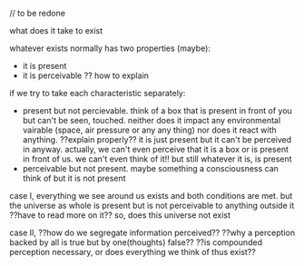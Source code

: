 // to be redone

what does it take to exist

whatever exists normally has two properties (maybe):
* it is present
* it is perceivable
?? how to explain

if we try to take each characteristic separately:

* present but not percievable. think of a box that is present in front of you but can't be seen, touched. neither does it impact any environmental vairable (space, air pressure or any any thing) nor does it react with anything. ??explain properly?? it is just present but it can't be perceived in anyway. actually, we can't even perceive that it is a box or is present in front of us. we can't even think of it!! but still whatever it is, is present
* perceivable but not present. maybe something a consciousness can think of but it is not present

case I, everything we see around us exists and both conditions are met. but the universe as whole is present but is not perceivable to anything outside it ??have to read more on it?? so, does this universe not exist

case II, ??how do we segregate information perceived?? ??why a perception backed by all is true but by one(thoughts) false?? ??is compounded perception necessary, or does everything we think of thus exist??
